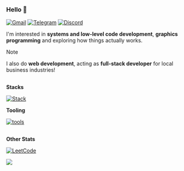 ### Hello 👋

[![Gmail](https://img.shields.io/badge/Gmail-D14836?style=for-the-badge&logo=gmail&logoColor=white)](mailto:imfireclouu@gmail.com)
[![Telegram](https://img.shields.io/badge/Telegram-2CA5E0?style=for-the-badge&logo=telegram&logoColor=white)](https://t.me/fireclouu)
[![Discord](https://img.shields.io/badge/Discord-%235865F2.svg?style=for-the-badge&logo=discord&logoColor=white)](https://discord.com/invite/eYFEUEq3)

I'm interested in **systems and low-level code development**, **graphics programming** and exploring how things actually works.
> [!NOTE]
> I also do **web development**, acting as **full-stack developer** for local business industries!

<a href="#"><img alt="separator" height="1px" width="100%" src="https://wallpapers.com/images/hd/violet-pink-gradient-color-palette-dfw9va4jo1i2m507.jpg" /></a>

**Stacks**

[![Stack](https://skillicons.dev/icons?i=java,c,cpp,cs,bash,python,unity,html,css,js,php,nodejs,spring,jquery,bootstrap,mysql,sqlite,firebase&perline=5)](https://skillicons.dev)

**Tooling**

[![tools](https://skillicons.dev/icons?i=neovim,androidstudio,vscode,visualstudio,postman&perline=5)](https://skillicons.dev)

<a href="#"><img alt="separator" height="1px" width="100%" src="https://wallpapers.com/images/hd/violet-pink-gradient-color-palette-dfw9va4jo1i2m507.jpg" /></a>

**Other Stats**

[![LeetCode](https://img.shields.io/badge/LeetCode-000000?style=for-the-badge&logo=LeetCode&logoColor=#d16c06)](https://leetcode.com/u/fireclouu)

<a href="#"><img src="https://komarev.com/ghpvc/?username=fireclouu&style=for-the-badge&base=0" /></a>
